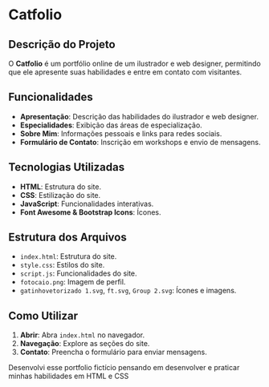 

# Catfolio

## Descrição do Projeto

O **Catfolio** é um portfólio online de um ilustrador e web designer, permitindo que ele apresente suas habilidades e entre em contato com visitantes.

## Funcionalidades

- **Apresentação**: Descrição das habilidades do ilustrador e web designer.
- **Especialidades**: Exibição das áreas de especialização.
- **Sobre Mim**: Informações pessoais e links para redes sociais.
- **Formulário de Contato**: Inscrição em workshops e envio de mensagens.

## Tecnologias Utilizadas

- **HTML**: Estrutura do site.
- **CSS**: Estilização do site.
- **JavaScript**: Funcionalidades interativas.
- **Font Awesome & Bootstrap Icons**: Ícones.

## Estrutura dos Arquivos

- `index.html`: Estrutura do site.
- `style.css`: Estilos do site.
- `script.js`: Funcionalidades do site.
- `fotocaio.png`: Imagem de perfil.
- `gatinhovetorizado 1.svg`, `ft.svg`, `Group 2.svg`: Ícones e imagens.

## Como Utilizar

1. **Abrir**: Abra `index.html` no navegador.
2. **Navegação**: Explore as seções do site.
3. **Contato**: Preencha o formulário para enviar mensagens.

Desenvolvi esse portfolio fictício pensando em desenvolver e praticar minhas habilidades em HTML e CSS
